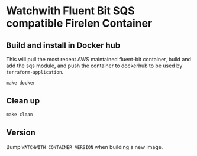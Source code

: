 # Watchwith Fluent Bit SQS compatible Firelen Container

## Build and install in Docker hub
This will pull the most recent AWS maintained fluent-bit container, build and add the sqs module, and push the container to dockerhub to be used by `terraform-application`.
```shell
make docker
```

## Clean up
```shell
make clean
```

## Version
Bump `WATCHWITH_CONTAINER_VERSION` when building a new image.